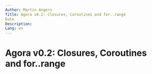 ```yaml
---
Author: Martin Angers
Title: Agora v0.2: Closures, Coroutines and for..range
Date
Description: 
Lang: en
---
```

# Agora v0.2: Closures, Coroutines and for..range



